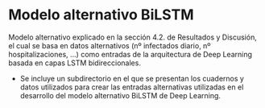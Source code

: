 # Modelo alternativo BiLSTM
Modelo alternativo explicado en la sección 4.2. de Resultados y Discusión, el cual se basa en datos alternativos (nº infectados diario, nº hospitalizaciones, ...) como entradas de la arquitectura de Deep Learning basada en capas LSTM bidireccionales.

- Se incluye un subdirectorio en el que se presentan los cuadernos y datos utilizados para crear las entradas alternativas utilizadas en el desarrollo del modelo alternativo BiLSTM de Deep Learning.
